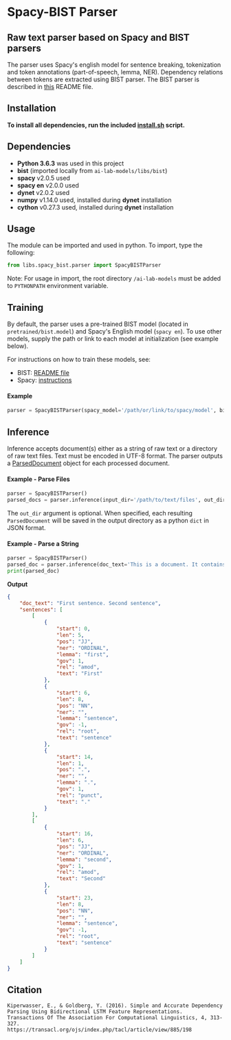 # Spacy-BIST Parser
## Raw text parser based on Spacy and BIST parsers

The parser uses Spacy's english model for sentence breaking, tokenization and token annotations (part-of-speech, lemma, NER).
Dependency relations between tokens are extracted using BIST parser.
The BIST parser is described in [this](../bist/README.md) README file.

## Installation
**To install all dependencies, run the included [install.sh](../spacy_bist/install.sh) script.**
    
## Dependencies
- **Python 3.6.3** was used in this project
- **bist** (imported locally from `ai-lab-models/libs/bist`)
- **spacy** v2.0.5 used
- **spacy en** v2.0.0 used
- **dynet** v2.0.2 used
- **numpy** v1.14.0 used, installed during **dynet** installation
- **cython** v0.27.3 used, installed during **dynet** installation

## Usage
The module can be imported and used in python. To import, type the following:
```python
from libs.spacy_bist.parser import SpacyBISTParser
```
Note: For usage in import, the root directory `/ai-lab-models` must be added to `PYTHONPATH` environment variable.

## Training
By default, the parser uses a pre-trained BIST model (located in `pretrained/bist.model`) and Spacy's English model (`spacy en`).
To use other models, supply the path or link to each model at initialization (see example below).

For instructions on how to train these models, see:
- BIST: [README file](../bist/README.md)
- Spacy: [instructions](https://spacy.io/usage/training)

#### Example
```python
parser = SpacyBISTParser(spacy_model='/path/or/link/to/spacy/model', bist_model='/path/to/bist/model')
```

## Inference
Inference accepts document(s) either as a string of raw text or a directory of raw text files. Text must be encoded in UTF-8 format.
The parser outputs a [ParsedDocument](../utils/parsed_document.py) object for each processed document.

#### Example - Parse Files
```python
parser = SpacyBISTParser()
parsed_docs = parser.inference(input_dir='/path/to/text/files', out_dir='/output/path')
```
The `out_dir` argument is optional. When specified, each resulting `ParsedDocument`
will be saved in the output directory as a python `dict` in JSON format.

#### Example - Parse a String
```python
parser = SpacyBISTParser()
parsed_doc = parser.inference(doc_text='This is a document. It contains two sentences.')
print(parsed_doc)
```

**Output**
```json
{
    "doc_text": "First sentence. Second sentence",
    "sentences": [
        [
            {
                "start": 0,
                "len": 5,
                "pos": "JJ",
                "ner": "ORDINAL",
                "lemma": "first",
                "gov": 1,
                "rel": "amod",
                "text": "First"
            },
            {
                "start": 6,
                "len": 8,
                "pos": "NN",
                "ner": "",
                "lemma": "sentence",
                "gov": -1,
                "rel": "root",
                "text": "sentence"
            },
            {
                "start": 14,
                "len": 1,
                "pos": ".",
                "ner": "",
                "lemma": ".",
                "gov": 1,
                "rel": "punct",
                "text": "."
            }
        ],
        [
            {
                "start": 16,
                "len": 6,
                "pos": "JJ",
                "ner": "ORDINAL",
                "lemma": "second",
                "gov": 1,
                "rel": "amod",
                "text": "Second"
            },
            {
                "start": 23,
                "len": 8,
                "pos": "NN",
                "ner": "",
                "lemma": "sentence",
                "gov": -1,
                "rel": "root",
                "text": "sentence"
            }
        ]
    ]
}
```


## Citation
```
Kiperwasser, E., & Goldberg, Y. (2016). Simple and Accurate Dependency Parsing Using Bidirectional LSTM Feature Representations. 
Transactions Of The Association For Computational Linguistics, 4, 313-327. 
https://transacl.org/ojs/index.php/tacl/article/view/885/198
```
